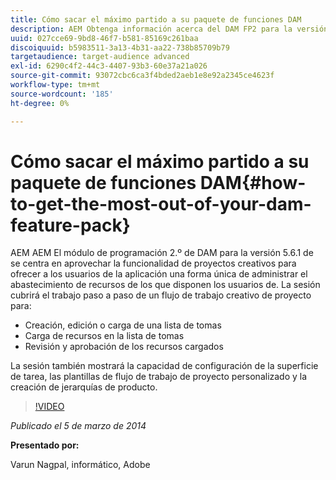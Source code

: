 ```yaml
---
title: Cómo sacar el máximo partido a su paquete de funciones DAM
description: AEM Obtenga información acerca del DAM FP2 para la versión 5.6.1 de la. Este paquete de funciones se centra en aprovechar la funcionalidad de Proyectos creativos para ofrecerle una forma única de administrar el abastecimiento de recursos. La sesión explica cómo trabajar paso a paso con un flujo de trabajo de proyecto creativo para crear, editar y cargar una lista de tomas, así como cargar recursos en dicha lista. También cubre la revisión y aprobación de los recursos cargados. También aprende la capacidad de la configuración de la superficie de tarea, las plantillas de flujo de trabajo de proyecto personalizado y la creación de jerarquías de productos.
uuid: 027cce69-9bd8-46f7-b581-85169c261baa
discoiquuid: b5983511-3a13-4b31-aa22-738b85709b79
targetaudience: target-audience advanced
exl-id: 6290c4f2-44c3-4407-93b3-60e37a21a026
source-git-commit: 93072cbc6ca3f4bded2aeb1e8e92a2345ce4623f
workflow-type: tm+mt
source-wordcount: '185'
ht-degree: 0%

---
```


# Cómo sacar el máximo partido a su paquete de funciones DAM{#how-to-get-the-most-out-of-your-dam-feature-pack}

AEM AEM El módulo de programación 2.º de DAM para la versión 5.6.1 de se centra en aprovechar la funcionalidad de proyectos creativos para ofrecer a los usuarios de la aplicación una forma única de administrar el abastecimiento de recursos de los que disponen los usuarios de. La sesión cubrirá el trabajo paso a paso de un flujo de trabajo creativo de proyecto para:

* Creación, edición o carga de una lista de tomas
* Carga de recursos en la lista de tomas
* Revisión y aprobación de los recursos cargados

La sesión también mostrará la capacidad de configuración de la superficie de tarea, las plantillas de flujo de trabajo de proyecto personalizado y la creación de jerarquías de producto.

>[!VIDEO](https://video.tv.adobe.com/v/19523/?quality=9)

*Publicado el 5 de marzo de 2014*

**Presentado por:**

Varun Nagpal, informático, Adobe

<!--
[Get back to the Overview](https://helpx.adobe.com/experience-manager/kt/eseminars/gems/aem-index.html)
-->
